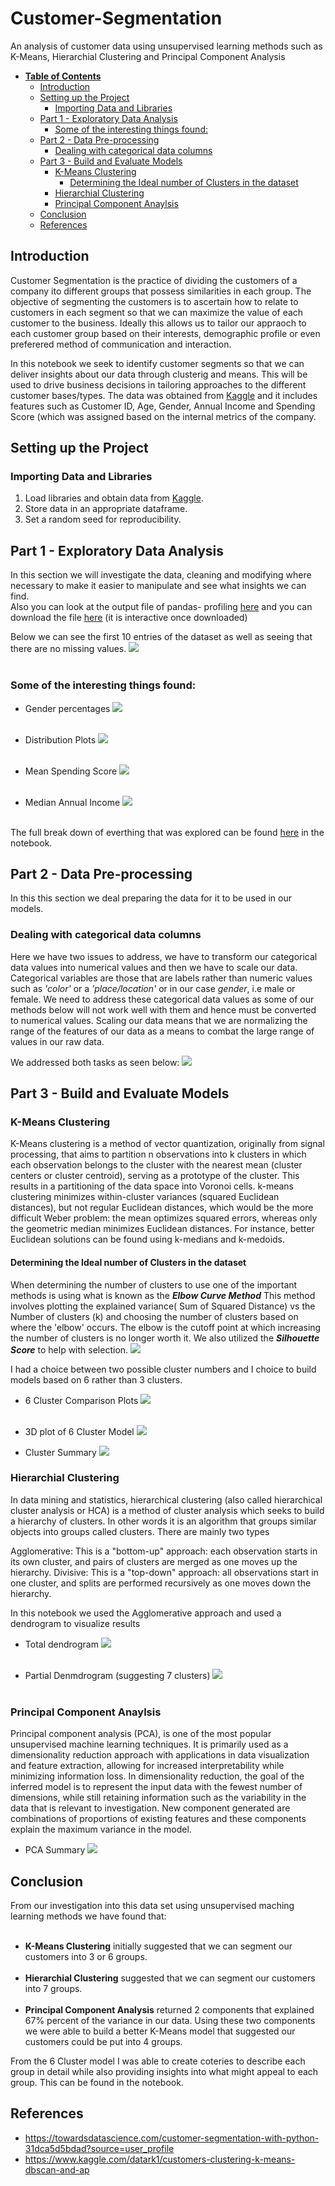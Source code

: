 # Customer-Segmentation
An analysis of customer data using unsupervised learning methods such as K-Means, Hierarchial Clustering and Principal Component Analysis

- [**Table of Contents**](#customer-segmentation)
  - [Introduction](#introduction)
  - [Setting up the Project](#setting-up-the-project)
    - [Importing Data and Libraries](#importing-data-and-libraries)
  - [Part 1 - Exploratory Data Analysis](#part-1---exploratory-data-analysis)
    - [Some of the interesting things found:](#some-of-the-interesting-things-found)
  - [Part 2 - Data Pre-processing](#part-2---data-pre-processing)
    - [Dealing with categorical data columns](#dealing-with-categorical-data-columns)
  - [Part 3 - Build and Evaluate Models](#part-3---build-and-evaluate-models)
    - [K-Means Clustering](#k-means-clustering)
      - [Determining the Ideal number of Clusters in the dataset](#determining-the-ideal-number-of-clusters-in-the-dataset)
    - [Hierarchial Clustering](#hierarchial-clustering)
    - [Principal Component Anaylsis](#principal-component-anaylsis)
  - [Conclusion](#conclusion)
  - [References](#references)

 ## Introduction

 Customer Segmentation is the practice of dividing the customers of a company ito different groups that possess similarities in each group. The objective of segmenting the customers is to ascertain how to relate to customers in each segment so that we can maximize the value of each customer to the business.
Ideally this allows us to tailor our appraoch to each customer group based on their interests, demographic profile or even preferered method of communication and interaction.
 
In this notebook we seek to identify customer segments so that we can deliver insights about our data through clusterig
and means. This will be used to drive business decisions in tailoring approaches to the different customer bases/types.
The data was obtained from [Kaggle](https://www.kaggle.com/vjchoudhary7/customer-segmentation-tutorial-in-python) and it includes features such as Customer ID, Age, Gender, Annual Income and Spending Score (which was assigned based on the internal metrics of the company. 


 ## Setting up the Project

 ### Importing Data and Libraries
1. Load libraries and obtain data from [Kaggle](https://www.kaggle.com/vjchoudhary7/customer-segmentation-tutorial-in-python).
2. Store data in an appropriate dataframe.
3. Set a random seed for reproducibility.



## Part 1 - Exploratory Data Analysis
In this section we will investigate the data, cleaning and modifying where necessary to make it easier to manipulate and see what insights we can find. <br>
Also you can look at the output file of pandas- profiling [here](https://htmlpreview.github.io/?https://github.com/OjeWilliams/Customer-Segmentation/blob/main/data/output.html) and you can download the file [here](https://github.com/OjeWilliams/Customer-Segmentation/blob/main/data/output.html) (it is interactive once downloaded)

Below we can see the first 10 entries of the dataset as well as seeing that there are no missing values. 
![](https://github.com/OjeWilliams/Customer-Segmentation/blob/main/images/initialcheck.png) <br> <br>

### Some of the interesting things found:
- Gender percentages
![](https://github.com/OjeWilliams/Customer-Segmentation/blob/main/images/genders.png) <br> <br>

- Distribution Plots
![](https://github.com/OjeWilliams/Customer-Segmentation/blob/main/images/DistributionPlots.png) <br> <br>

- Mean Spending Score
![](https://github.com/OjeWilliams/Customer-Segmentation/blob/main/images/meanscore.png) <br> <br>

- Median Annual Income
![](https://github.com/OjeWilliams/Customer-Segmentation/blob/main/images/medianincome.png) <br> <br>

The full break down of everthing that was explored can be found [here](https://github.com/OjeWilliams/Customer-Segmentation/blob/main/code/Customer%20Segmentation.ipynb) in the notebook.


<div style="page-break-after: always"></div>

## Part 2 - Data Pre-processing
In this this section we deal preparing the data for it to be used in our models.

### Dealing with categorical data columns
Here we have two issues to address, we have to transform our categorical data values into numerical values and then we have to scale our data. 
Categorical variables are those that are labels rather than numeric values such as _'color'_ or a _'place/location'_ or in our case _gender_, i.e male or female. We need to address these categorical data values as some of our methods below will not work well with them and hence must be converted to numerical values.
 Scaling our data means that we are normalizing the range of the features of our data as a means to combat the large range of values in our raw data. 

 We addressed both tasks as seen below:
 ![](https://github.com/OjeWilliams/Customer-Segmentation/blob/main/images/transformed.png)


## Part 3 - Build and Evaluate Models
### K-Means Clustering
K-Means clustering is a method of vector quantization, originally from signal processing, that aims to partition n observations into k clusters in which each observation belongs to the cluster with the nearest mean (cluster centers or cluster centroid), serving as a prototype of the cluster. This results in a partitioning of the data space into Voronoi cells. k-means clustering minimizes within-cluster variances (squared Euclidean distances), but not regular Euclidean distances, which would be the more difficult Weber problem: the mean optimizes squared errors, whereas only the geometric median minimizes Euclidean distances. For instance, better Euclidean solutions can be found using k-medians and k-medoids.

#### Determining the Ideal number of Clusters in the dataset
When determining the number of clusters to use one of the important methods is using what is known as the **_Elbow Curve Method_** This method involves plotting the explained variance( Sum of Squared Distance) vs the Number of clusters (k) and choosing the number of clusters based on where the 'elbow' occurs. The elbow is the cutoff point at which increasing the number of clusters is no longer worth it. We also utilized the **_Silhouette Score_** to help with selection.
![](ElbowPlot.png)

I had a choice between two possible cluster numbers and I choice to build models based on 6 rather than 3 clusters.

- 6 Cluster Comparison Plots
![](KM6-ClusterComparison.png) <br> <br>

- 3D plot of 6 Cluster Model
![](KM6-Cluster.png)

- Cluster Summary
![](ClusterSummary.png) <br> 


### Hierarchial Clustering
In data mining and statistics, hierarchical clustering (also called hierarchical cluster analysis or HCA) is a method of cluster analysis which seeks to build a hierarchy of clusters. In other words it is an algorithm that groups similar objects into groups called clusters. There are mainly two types

Agglomerative: This is a "bottom-up" approach: each observation starts in its own cluster, and pairs of clusters are merged as one moves up the hierarchy.
Divisive: This is a "top-down" approach: all observations start in one cluster, and splits are performed recursively as one moves down the hierarchy.

In this notebook we used the Agglomerative approach and used a dendrogram to visualize results

- Total dendrogram
![](TotalDendrogram.png) <br> <br>

- Partial Denmdrogram (suggesting 7 clusters)
![](TruncDendrogram.png) <br> <br>

### Principal Component Anaylsis

Principal component analysis (PCA), is one of the most popular unsupervised machine learning techniques. It is primarily used as a dimensionality reduction approach with applications in data visualization and feature extraction, allowing for increased interpretability while minimizing information loss.
In dimensionality reduction, the goal of the inferred model is to represent the input data with the fewest number of dimensions, while still retaining information such as the variability in the data that is relevant to investigation. New component generated are combinations of proportions of existing features and these components explain the maximum variance in the model.

- PCA Summary
![](PCA-Summary.png)


## Conclusion
From our investigation into this data set using unsupervised maching learning methods we have found that: <br>  <br>
- **K-Means Clustering** initially suggested that we can segment our customers into 3 or 6 groups. <br> <br>
- **Hierarchial Clustering** suggested that we can segment our customers into 7 groups. <br>  <br>
- **Principal Component Analysis** returned 2 components that explained 67% percent of the variance in our data. Using          these two components we were able to build a better K-Means model that suggested our customers could be put into 4 groups.

From the 6 Cluster model I was able to create coteries to describe each group in detail while also providing insights into what might appeal to each group. This can be found in the notebook.

## References
- https://towardsdatascience.com/customer-segmentation-with-python-31dca5d5bdad?source=user_profile
- https://www.kaggle.com/datark1/customers-clustering-k-means-dbscan-and-ap
